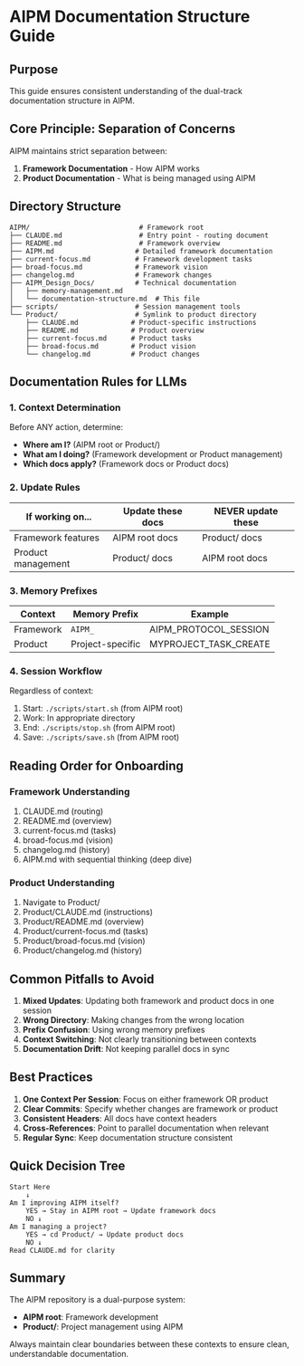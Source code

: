 # AIPM Documentation Structure Guide

## Purpose
This guide ensures consistent understanding of the dual-track documentation structure in AIPM.

## Core Principle: Separation of Concerns

AIPM maintains strict separation between:
1. **Framework Documentation** - How AIPM works
2. **Product Documentation** - What is being managed using AIPM

## Directory Structure

```
AIPM/                           # Framework root
├── CLAUDE.md                   # Entry point - routing document
├── README.md                   # Framework overview
├── AIPM.md                    # Detailed framework documentation
├── current-focus.md           # Framework development tasks
├── broad-focus.md             # Framework vision
├── changelog.md               # Framework changes
├── AIPM_Design_Docs/          # Technical documentation
│   ├── memory-management.md
│   └── documentation-structure.md  # This file
├── scripts/                   # Session management tools
└── Product/                   # Symlink to product directory
    ├── CLAUDE.md             # Product-specific instructions
    ├── README.md             # Product overview
    ├── current-focus.md      # Product tasks
    ├── broad-focus.md        # Product vision
    └── changelog.md          # Product changes
```

## Documentation Rules for LLMs

### 1. Context Determination
Before ANY action, determine:
- **Where am I?** (AIPM root or Product/)
- **What am I doing?** (Framework development or Product management)
- **Which docs apply?** (Framework docs or Product docs)

### 2. Update Rules
| If working on... | Update these docs | NEVER update these |
|-----------------|-------------------|-------------------|
| Framework features | AIPM root docs | Product/ docs |
| Product management | Product/ docs | AIPM root docs |

### 3. Memory Prefixes
| Context | Memory Prefix | Example |
|---------|--------------|---------|
| Framework | `AIPM_` | AIPM_PROTOCOL_SESSION |
| Product | Project-specific | MYPROJECT_TASK_CREATE |

### 4. Session Workflow
Regardless of context:
1. Start: `./scripts/start.sh` (from AIPM root)
2. Work: In appropriate directory
3. End: `./scripts/stop.sh` (from AIPM root)
4. Save: `./scripts/save.sh` (from AIPM root)

## Reading Order for Onboarding

### Framework Understanding
1. CLAUDE.md (routing)
2. README.md (overview)
3. current-focus.md (tasks)
4. broad-focus.md (vision)
5. changelog.md (history)
6. AIPM.md with sequential thinking (deep dive)

### Product Understanding
1. Navigate to Product/
2. Product/CLAUDE.md (instructions)
3. Product/README.md (overview)
4. Product/current-focus.md (tasks)
5. Product/broad-focus.md (vision)
6. Product/changelog.md (history)

## Common Pitfalls to Avoid

1. **Mixed Updates**: Updating both framework and product docs in one session
2. **Wrong Directory**: Making changes from the wrong location
3. **Prefix Confusion**: Using wrong memory prefixes
4. **Context Switching**: Not clearly transitioning between contexts
5. **Documentation Drift**: Not keeping parallel docs in sync

## Best Practices

1. **One Context Per Session**: Focus on either framework OR product
2. **Clear Commits**: Specify whether changes are framework or product
3. **Consistent Headers**: All docs have context headers
4. **Cross-References**: Point to parallel documentation when relevant
5. **Regular Sync**: Keep documentation structure consistent

## Quick Decision Tree

```
Start Here
    ↓
Am I improving AIPM itself?
    YES → Stay in AIPM root → Update framework docs
    NO ↓
Am I managing a project?
    YES → cd Product/ → Update product docs
    NO ↓
Read CLAUDE.md for clarity
```

## Summary

The AIPM repository is a dual-purpose system:
- **AIPM root**: Framework development
- **Product/**: Project management using AIPM

Always maintain clear boundaries between these contexts to ensure clean, understandable documentation.